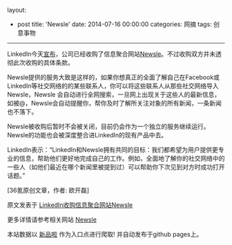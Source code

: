 layout: 
  - post 
title: 'Newsle' 
date: 2014-07-16 00:00:00 
categories: 网摘 
tags: 创意事物 
---

<p><img src="http://a.36krcnd.com/photo/2014/06b5039a423f877640b5ee30fd600c0a.jpg" alt=""/><br/>
LinkedIn今天<a target="_blank" data-no-turbolink="true" href="http://blog.linkedin.com/2014/07/14/newsle-joins-the-linkedin-family/">宣布</a>，公司已经收购了信息聚合网站<a target="_blank" data-no-turbolink="true" href="http://newsle.com/">Newsle</a>。不过收购双方并未透彻此次收购的具体条款。</p>

<p>Newsle提供的服务大致是这样的，如果你想真正的全面了解自己在Facebook或LinkedIn等社交网络的的某些联系人，你可以将这些联系人从那些社交网络导入Newsle，Newsle 会自动进行全网搜索，一旦网上出现关于这些人的最新信息，如被@，Newsle会自动提醒你，帮你及时了解所关注对象的所有新闻，一条新闻也不落下。</p>

<p>Newsle被收购后暂时不会被关闭，目前仍会作为一个独立的服务继续运行。Newsle的功能也会被深度整合进LinkedIn的现有产品中去。</p>

<p>LinkedIn表示：“LinkedIn和Newsle拥有共同的目标：我们都希望为用户提供更专业的信息，帮助他们更好地完成自己的工作。例如，全面地了解你的社交网络中的一些人（如他们最近在哪个新闻里被提到过）可以帮助你下次见到对方时成功打开话题。”</p>
					<p>[<span>36氪</span>原创文章，作者: 欧开磊]</p>
					<p></p>  



原文发表于 [LinkedIn收购信息聚合网站Newsle](http://www.36kr.com/p/213720.html)  

更多详情请参考相关网站 [Newsle](http://newsle.com/)  

本站数据以 [新品啦](http://xinpinla.com/) 作为入口点进行爬取! 并自动发布于github pages上。  
